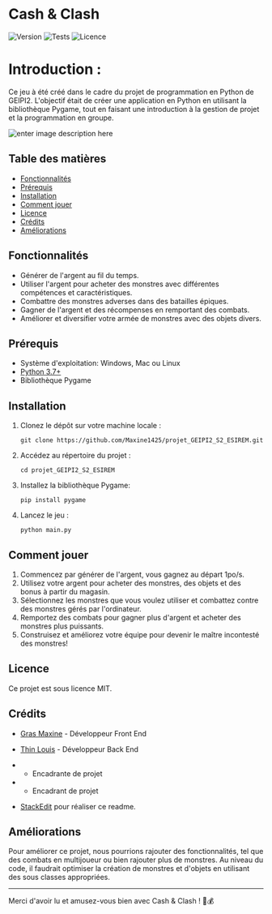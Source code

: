 # Cash & Clash

![Version](https://img.shields.io/badge/version-1.0.0-blue)
![Tests](https://img.shields.io/badge/tests-passing-brightgreen)
![Licence](https://img.shields.io/badge/license-MIT-green)

# Introduction :
Ce jeu à été créé dans le cadre du projet de programmation en Python de GEIPI2.
L'objectif était de créer une application en Python en utilisant la bibliothèque Pygame, tout en faisant une introduction à la gestion de projet et la programmation en groupe.

![enter image description here](https://image.noelshack.com/fichiers/2023/25/2/1687286685-image-jeu.png)
## Table des matières

- [Fonctionnalités](#fonctionnalités)
- [Prérequis](#prérequis)
- [Installation](#installation)
- [Comment jouer](#comment-jouer)
- [Licence](#licence)
- [Crédits](#crédits)
- [Améliorations](#Amélioration)

## Fonctionnalités

- Générer de l'argent au fil du temps.
- Utiliser l'argent pour acheter des monstres avec différentes compétences et caractéristiques.
- Combattre des monstres adverses dans des batailles épiques.
- Gagner de l'argent et des récompenses en remportant des combats.
- Améliorer et diversifier votre armée de monstres avec des objets divers.

## Prérequis

- Système d'exploitation: Windows, Mac ou Linux
- [Python 3.7+](https://www.python.org/downloads/)
- Bibliothèque Pygame

## Installation

1. Clonez le dépôt sur votre machine locale :

    ```
    git clone https://github.com/Maxine1425/projet_GEIPI2_S2_ESIREM.git
    ```

2. Accédez au répertoire du projet :

    ```
    cd projet_GEIPI2_S2_ESIREM
    ```

3. Installez la bibliothèque Pygame:

    ```
    pip install pygame
    ```

4. Lancez le jeu :

    ```
    python main.py
    ```

## Comment jouer

1. Commencez par générer de l'argent, vous gagnez au départ 1po/s.
2. Utilisez votre argent pour acheter des monstres, des objets et des bonus à partir du magasin.
3. Sélectionnez les monstres que vous voulez utiliser et combattez contre des monstres gérés par l'ordinateur.
4. Remportez des combats pour gagner plus d'argent et acheter des monstres plus puissants.
5. Construisez et améliorez votre équipe pour devenir le maître incontesté des monstres!

## Licence

Ce projet est sous licence MIT.

## Crédits

- [Gras Maxine](https://github.com/Maxine1425) - Développeur Front End
- [Thin Louis](https://github.com/LouisT1425) - Développeur Back End
-  - Encadrante de projet
-  - Encadrant de projet
 
- [StackEdit](https://stackedit.io/app#) pour réaliser ce readme.

## Améliorations

Pour améliorer ce projet, nous pourrions rajouter des fonctionnalités, tel que des combats en multijoueur ou bien rajouter plus de monstres.
Au niveau du code, il faudrait optimiser la création de monstres et d'objets en utilisant des sous classes appropriées.

---

Merci d'avoir lu et amusez-vous bien avec Cash & Clash ! 🐲💰
